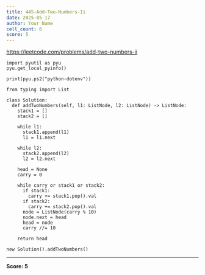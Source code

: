 ```yaml
---
title: 445-Add-Two-Numbers-Ii
date: 2025-05-17
author: Your Name
cell_count: 6
score: 5
---
```


https://leetcode.com/problems/add-two-numbers-ii


```
import pyutil as pyu
pyu.get_local_pyinfo()
```


```
print(pyu.ps2("python-dotenv"))
```


```
from typing import List
```


```
class Solution:
  def addTwoNumbers(self, l1: ListNode, l2: ListNode) -> ListNode:
    stack1 = []
    stack2 = []

    while l1:
      stack1.append(l1)
      l1 = l1.next

    while l2:
      stack2.append(l2)
      l2 = l2.next

    head = None
    carry = 0

    while carry or stack1 or stack2:
      if stack1:
        carry += stack1.pop().val
      if stack2:
        carry += stack2.pop().val
      node = ListNode(carry % 10)
      node.next = head
      head = node
      carry //= 10

    return head
```


```
new Solution().addTwoNumbers()
```


---
**Score: 5**